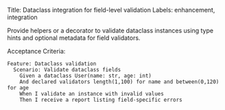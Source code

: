 Title: Dataclass integration for field-level validation
Labels: enhancement, integration

Provide helpers or a decorator to validate dataclass instances using type hints and optional metadata for field validators.

Acceptance Criteria:
```gherkin
Feature: Dataclass validation
  Scenario: Validate dataclass fields
    Given a dataclass User(name: str, age: int)
    And declared validators length(1,100) for name and between(0,120) for age
    When I validate an instance with invalid values
    Then I receive a report listing field-specific errors
```